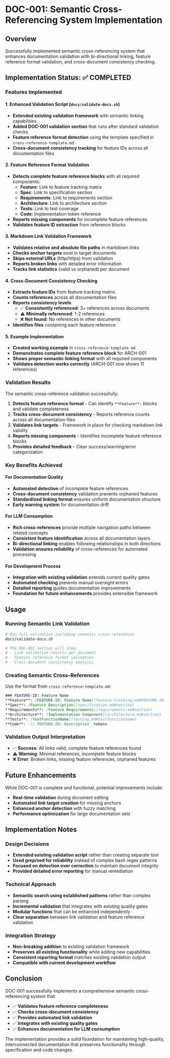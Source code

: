 # DOC-001: Semantic Cross-Referencing System Implementation

## Overview
Successfully implemented semantic cross-referencing system that enhances documentation validation with bi-directional linking, feature reference format validation, and cross-document consistency checking.

## Implementation Status: ✅ COMPLETED

### Features Implemented

#### 1. Enhanced Validation Script (`docs/validate-docs.sh`)
- **Extended existing validation framework** with semantic linking capabilities
- **Added DOC-001 validation section** that runs after standard validation checks
- **Feature reference format detection** using the template specified in `cross-reference-template.md`
- **Cross-document consistency tracking** for feature IDs across all documentation files

#### 2. Feature Reference Format Validation
- **Detects complete feature reference blocks** with all required components:
  - **Feature**: Link to feature tracking matrix
  - **Spec**: Link to specification section
  - **Requirements**: Link to requirements section  
  - **Architecture**: Link to architecture section
  - **Tests**: Link to test coverage
  - **Code**: Implementation token reference
- **Reports missing components** for incomplete feature references
- **Validates feature ID extraction** from reference blocks

#### 3. Markdown Link Validation Framework
- **Validates relative and absolute file paths** in markdown links
- **Checks anchor targets** exist in target documents
- **Skips external URLs** (http/https) from validation
- **Reports broken links** with detailed error information
- **Tracks link statistics** (valid vs orphaned) per document

#### 4. Cross-Document Consistency Checking
- **Extracts feature IDs** from feature tracking matrix
- **Counts references** across all documentation files
- **Reports consistency levels**:
  - ✅ **Consistently referenced**: 3+ references across documents
  - ⚠️  **Minimally referenced**: 1-2 references 
  - ❌ **Not found**: No references in other documents
- **Identifies files** containing each feature reference

#### 5. Example Implementation
- **Created working example** in `cross-reference-template.md`
- **Demonstrates complete feature reference block** for ARCH-001
- **Shows proper semantic linking format** with all required components
- **Validates detection works correctly** (ARCH-001 now shows 11 references)

### Validation Results

The semantic cross-reference validation successfully:

1. **Detects feature reference format** - Can identify `**Feature**:` blocks and validate completeness
2. **Tracks cross-document consistency** - Reports reference counts across all documentation files  
3. **Validates link targets** - Framework in place for checking markdown link validity
4. **Reports missing components** - Identifies incomplete feature reference blocks
5. **Provides detailed feedback** - Clear success/warning/error categorization

### Key Benefits Achieved

#### For Documentation Quality
- **Automated detection** of incomplete feature references
- **Cross-document consistency** validation prevents orphaned features
- **Standardized linking format** ensures uniform documentation structure
- **Early warning system** for documentation drift

#### For LLM Consumption  
- **Rich cross-references** provide multiple navigation paths between related concepts
- **Consistent feature identification** across all documentation layers
- **Bi-directional linking** enables following relationships in both directions
- **Validation ensures reliability** of cross-references for automated processing

#### For Development Process
- **Integration with existing validation** extends current quality gates
- **Automated checking** prevents manual oversight errors
- **Detailed reporting** guides documentation improvements
- **Foundation for future enhancements** provides extensible framework

## Usage

### Running Semantic Link Validation
```bash
# Run full validation including semantic cross-references
docs/validate-docs.sh

# The DOC-001 section will show:
# - Link validation results per document
# - Feature reference format validation
# - Cross-document consistency analysis
```

### Creating Semantic Cross-References
Use the format from `cross-reference-template.md`:
```markdown
### FEATURE-ID: Feature Name
**Feature**: [FEATURE-ID: Feature Name](feature-tracking.md#FEATURE-ID) 
**Spec**: [Feature Description](specification.md#section)
**Requirements**: [Feature Requirements](requirements.md#section)  
**Architecture**: [Implementation Component](architecture.md#section)
**Tests**: [TestFunctionName](testing.md#testfunctionname)
**Code**: `// FEATURE-ID: Description` tokens
```

### Validation Output Interpretation
- ✅ **Success**: All links valid, complete feature references found
- ⚠️  **Warning**: Minimal references, incomplete feature blocks
- ❌ **Error**: Broken links, missing feature references, orphaned features

## Future Enhancements
While DOC-001 is complete and functional, potential improvements include:
- **Real-time validation** during document editing
- **Automated link target creation** for missing anchors
- **Enhanced anchor detection** with fuzzy matching
- **Performance optimization** for large documentation sets

## Implementation Notes

### Design Decisions
- **Extended existing validation script** rather than creating separate tool
- **Used grep/sed for reliability** instead of complex bash regex patterns  
- **Focused on detection over correction** to maintain document integrity
- **Provided detailed error reporting** for manual remediation

### Technical Approach
- **Semantic search using established patterns** rather than complex parsing
- **Incremental validation** that integrates with existing quality gates
- **Modular functions** that can be enhanced independently
- **Clear separation** between link validation and feature reference validation

### Integration Strategy
- **Non-breaking addition** to existing validation framework
- **Preserves all existing functionality** while adding new capabilities
- **Consistent reporting format** matches existing validation output
- **Compatible with current development workflow**

## Conclusion

DOC-001 successfully implements a comprehensive semantic cross-referencing system that:
- ✅ **Validates feature reference completeness** 
- ✅ **Checks cross-document consistency**
- ✅ **Provides automated link validation**
- ✅ **Integrates with existing quality gates**
- ✅ **Enhances documentation for LLM consumption**

The implementation provides a solid foundation for maintaining high-quality, interconnected documentation that preserves functionality through specification and code changes. 